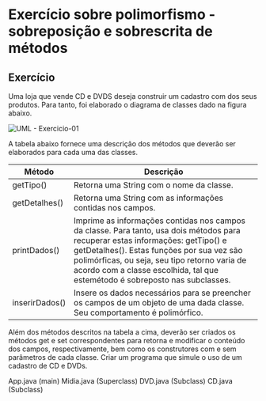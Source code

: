 # Exercício sobre polimorfismo - sobreposição e sobrescrita de métodos

## Exercício
Uma loja que vende CD e DVDS deseja construir um cadastro com dos seus produtos. Para tanto, foi elaborado o diagrama de classes dado na figura abaixo.

![UML - Exercicio-01](https://user-images.githubusercontent.com/100242220/168829966-eb0ecd56-46a1-4ac0-b650-fe2c6d0d14a7.png)

A tabela abaixo fornece uma descrição dos métodos que deverão ser
elaborados para cada uma das classes.

| Método 	| Descrição 	|
|---	|---	|
| getTipo() 	| Retorna uma String com o nome da classe. 	|
| getDetalhes() 	| Retorna uma String com as informações contidas nos campos. 	|
| printDados() 	| Imprime as informações contidas nos campos da classe. Para tanto, usa dois métodos para recuperar estas informações: getTipo() e getDetalhes(). Estas funções por sua vez são polimórficas, ou seja, seu tipo retorno varia de acordo com a classe escolhida, tal que estemétodo é sobreposto nas subclasses. 	|
| inserirDados() 	| Insere os dados necessários para se preencher os campos de um objeto de uma dada classe. Seu comportamento é polimórfico. 	|

Além dos métodos descritos na tabela a cima, deverão ser criados os métodos get e set correspondentes para retorna e modificar o conteúdo dos campos, respectivamente, bem como os construtores com e sem parâmetros de cada classe. Criar um programa que simule o uso de um cadastro de CD e DVDs.

App.java (main)
Midia.java (Superclass)
DVD.java (Subclass)
CD.java (Subclass)
